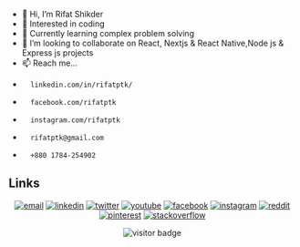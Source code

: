 

- 👋 Hi, I’m Rifat Shikder
- 👀 Interested in coding
- 🌱 Currently learning complex problem solving
- 💞️ I’m looking to collaborate on React, Nextjs & React Native,Node js & Express js projects
- 📫 Reach me...
-       linkedin.com/in/rifatptk/
-       facebook.com/rifatptk
-       instagram.com/rifatptk
-       rifatptk@gmail.com
-       +880 1784-254902

<!---
rifatptk/rifatptk is a ✨ special ✨ repository because its `README.md` (this file) appears on your GitHub profile.
You can click the Preview link to take a look at your changes.
--->



## Links

<p align="center">
  <a href="mailto:rifatptk@gmail.com"><img src="https://img.icons8.com/color/96/000000/gmail.png" alt="email"/></a>
  <a href="https://www.linkedin.com/in/rifatptk/"><img src="https://img.icons8.com/color/96/000000/linkedin.png" alt="linkedin"/></a>  
  <a href="#"><img src="https://img.icons8.com/color/96/000000/twitter-squared.png" alt="twitter"/></a>
  <a href="#"><img src="https://img.icons8.com/color/96/000000/youtube.png" alt="youtube"/></a>
  <a href="https://www.facebook.com/rifatptk"><img src="https://img.icons8.com/color/96/000000/facebook.png" alt="facebook"/></a>
  <a href="https://www.instagram.com/rifatptk"><img src="https://img.icons8.com/color/96/000000/instagram-new.png" alt="instagram"/></a>
  <a href="https://www.reddit.com/user/rifatptk"><img src="https://img.icons8.com/color/96/000000/reddit.png" alt="reddit"/></a>  
  <a href="https://fr.pinterest.com/rifaptk"><img src="https://img.icons8.com/color/96/000000/pinterest--v1.png" alt="pinterest"/></a>  
  <a href="#"><img src="https://img.icons8.com/color/96/000000/stackoverflow.png" alt="stackoverflow"/></a>   
</p>

<p  align="center">
  <img src="https://visitor-badge.glitch.me/badge?page_id=matyo91.matyo91" alt="visitor badge"/>
</p>
